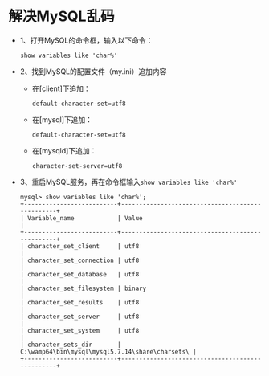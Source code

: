 # 解决MySQL乱码

* 1、打开MySQL的命令框，输入以下命令：

      show variables like 'char%'

* 2、找到MySQL的配置文件（my.ini）追加内容

  * 在[client]下追加：
  
        default-character-set=utf8

  * 在[mysql]下追加：
  
        default-character-set=utf8

  * 在[mysqld]下追加：
  
        character-set-server=utf8

* 3、重启MySQL服务，再在命令框输入`show variables like 'char%'`

      mysql> show variables like 'char%';
      +--------------------------+-------------------------------------------------+
      | Variable_name            | Value                                           |
      +--------------------------+-------------------------------------------------+
      | character_set_client     | utf8                                            |
      | character_set_connection | utf8                                            |
      | character_set_database   | utf8                                            |
      | character_set_filesystem | binary                                          |
      | character_set_results    | utf8                                            |
      | character_set_server     | utf8                                            |
      | character_set_system     | utf8                                            |
      | character_sets_dir       | C:\wamp64\bin\mysql\mysql5.7.14\share\charsets\ |
      +--------------------------+-------------------------------------------------+










